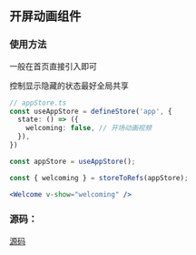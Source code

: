 ## 开屏动画组件

### 使用方法
一般在首页直接引入即可

控制显示隐藏的状态最好全局共享

```ts
// appStore.ts
const useAppStore = defineStore('app', {
  state: () => ({
    welcoming: false, // 开场动画视频
  }),
})
```

```jsx
const appStore = useAppStore();

const { welcoming } = storeToRefs(appStore);

<Welcome v-show="welcoming" />
```

### 源码：

[源码](./source.md)
